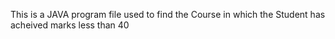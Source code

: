 This is a JAVA program file used to find the Course in which the Student has acheived marks less than 40
